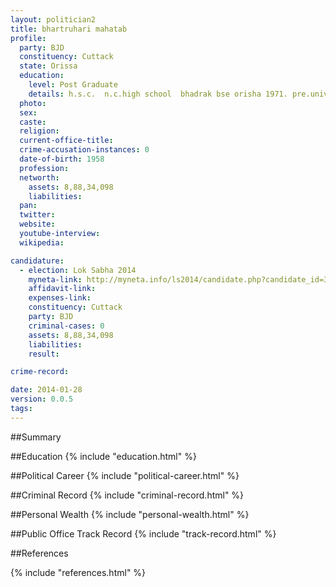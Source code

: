 ```yaml
---
layout: politician2
title: bhartruhari mahatab
profile: 
  party: BJD
  constituency: Cuttack
  state: Orissa
  education: 
    level: Post Graduate
    details: h.s.c.  n.c.high school  bhadrak bse orisha 1971. pre.university bhadrakcollehe utkal university1972.b.a.(hons) bhadrakcollege utkaluniversity 1975. m.a(eng)ravenshaw college cuttack utkal university 1978
  photo: 
  sex: 
  caste: 
  religion: 
  current-office-title: 
  crime-accusation-instances: 0
  date-of-birth: 1958
  profession: 
  networth: 
    assets: 8,88,34,098
    liabilities: 
  pan: 
  twitter: 
  website: 
  youtube-interview: 
  wikipedia: 

candidature: 
  - election: Lok Sabha 2014
    myneta-link: http://myneta.info/ls2014/candidate.php?candidate_id=3276
    affidavit-link: 
    expenses-link: 
    constituency: Cuttack 
    party: BJD
    criminal-cases: 0
    assets: 8,88,34,098
    liabilities: 
    result:  

crime-record: 

date: 2014-01-28
version: 0.0.5
tags: 
---
```

##Summary


##Education
{% include "education.html" %}


##Political Career
{% include "political-career.html" %}


##Criminal Record
{% include "criminal-record.html" %}


##Personal Wealth
{% include "personal-wealth.html" %}


##Public Office Track Record
{% include "track-record.html" %}


##References


{% include "references.html" %}